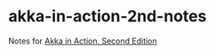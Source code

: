 # akka-in-action-2nd-notes

Notes for [Akka in Action, Second Edition](https://www.manning.com/books/akka-in-action-second-edition)

